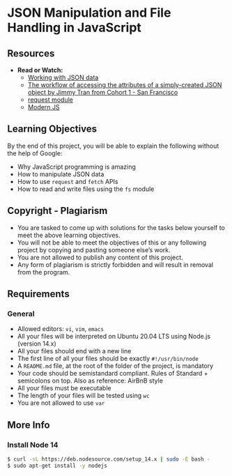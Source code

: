 # JSON Manipulation and File Handling in JavaScript

## Resources
- **Read or Watch:**
  - [Working with JSON data](https://developer.mozilla.org/en-US/docs/Learn/JavaScript/Objects/JSON)
  - [The workflow of accessing the attributes of a simply-created JSON object by Jimmy Tran from Cohort 1 - San Francisco](https://www.youtube.com/watch?v=Kn06785pkJg)
  - [request module](https://github.com/request/request)
  - [Modern JS](https://developer.mozilla.org/en-US/docs/Web/JavaScript)

## Learning Objectives
By the end of this project, you will be able to explain the following without the help of Google:
- Why JavaScript programming is amazing
- How to manipulate JSON data
- How to use `request` and `fetch` APIs
- How to read and write files using the `fs` module

## Copyright - Plagiarism
- You are tasked to come up with solutions for the tasks below yourself to meet the above learning objectives.
- You will not be able to meet the objectives of this or any following project by copying and pasting someone else’s work.
- You are not allowed to publish any content of this project.
- Any form of plagiarism is strictly forbidden and will result in removal from the program.

## Requirements
### General
- Allowed editors: `vi`, `vim`, `emacs`
- All your files will be interpreted on Ubuntu 20.04 LTS using Node.js (version 14.x)
- All your files should end with a new line
- The first line of all your files should be exactly `#!/usr/bin/node`
- A `README.md` file, at the root of the folder of the project, is mandatory
- Your code should be semistandard compliant. Rules of Standard + semicolons on top. Also as reference: AirBnB style
- All your files must be executable
- The length of your files will be tested using `wc`
- You are not allowed to use `var`

## More Info
### Install Node 14
```bash
$ curl -sL https://deb.nodesource.com/setup_14.x | sudo -E bash -
$ sudo apt-get install -y nodejs

